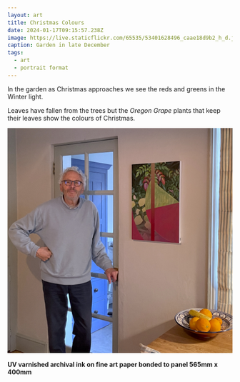 ```yaml
---
layout: art
title: Christmas Colours
date: 2024-01-17T09:15:57.238Z
image: https://live.staticflickr.com/65535/53401628496_caae18d9b2_h_d.jpg
caption: Garden in late December
tags:
  - art
  - portrait format
---
```



In the garden as Christmas approaches we see the reds and greens in the Winter light.

Leaves have fallen from the trees but the *Oregon Grape* plants that keep their leaves show the colours of Christmas.

![Panel mounted and hanging at home](/uploads/christmascolours_withme.jpeg)

**UV varnished archival ink on fine art paper bonded to panel 565mm x 400mm**
